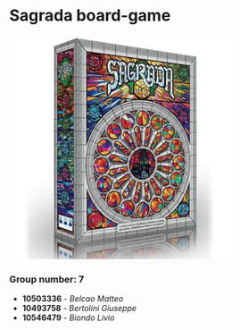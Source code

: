 #  Sagrada board-game

<img src="sagrada-box.jpg" height="400px" ></img>

### Group number: 7
* __10503336__ - *Belcao Matteo*
* __10493758__ - *Bertolini Giuseppe*
* __10546479__ - *Biondo Livio* 
